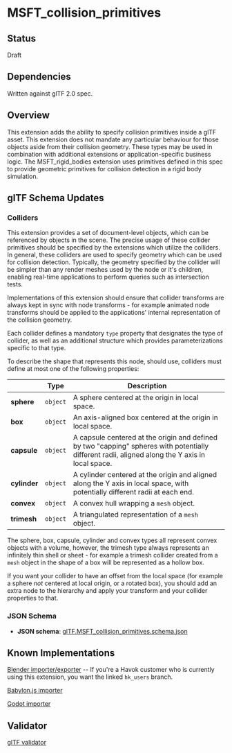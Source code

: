 # MSFT\_collision_primitives

## Status

Draft

## Dependencies

Written against glTF 2.0 spec.

## Overview

This extension adds the ability to specify collision primitives inside a glTF asset. This extension does not mandate any particular behaviour for those objects aside from their collision geometry. These types may be used in combination with additional extensions or application-specific business logic. The MSFT\_rigid\_bodies extension uses primitives defined in this spec to provide geometric primitives for collision detection in a rigid body simulation.

## glTF Schema Updates

### Colliders

This extension provides a set of document-level objects, which can be referenced by objects in the scene. The precise usage of these collider primitives should be specified by the extensions which utilize the colliders. In general, these colliders are used to specify geometry which can be used for collision detection. Typically, the geometry specified by the collider will be simpler than any render meshes used by the node or it's children, enabling real-time applications to perform queries such as intersection tests.

Implementations of this extension should ensure that collider transforms are always kept in sync with node transforms - for example animated node transforms should be applied to the applications' internal representation of the collision geometry.


Each collider defines a mandatory `type` property that designates the type of collider, as well as an additional structure which provides parameterizations specific to that type.

To describe the shape that represents this node, should use, colliders must define at most one of the following properties:

| |Type|Description|
|-|-|-|
|**sphere**|`object`|A sphere centered at the origin in local space.|
|**box**|`object`|An axis-aligned box centered at the origin in local space.|
|**capsule**|`object`|A capsule centered at the origin and defined by two "capping" spheres with potentially different radii, aligned along the Y axis in local space.|
|**cylinder**|`object`|A cylinder centered at the origin and aligned along the Y axis in local space, with potentially different radii at each end.|
|**convex**|`object`|A convex hull wrapping a `mesh` object.|
|**trimesh**|`object`|A triangulated representation of a `mesh` object.|

The sphere, box, capsule, cylinder and convex types all represent convex objects with a volume, however, the trimesh type always represents an infinitely thin shell or sheet - for example a trimesh collider created from a `mesh` object in the shape of a box will be represented as a hollow box.

If you want your collider to have an offset from the local space (for example a sphere _not_ centered at local origin, or a rotated box), you should add an extra node to the hierarchy and apply your transform and your collider properties to that.

### JSON Schema

* **JSON schema**: [glTF.MSFT_collision_primitives.schema.json](schema/glTF.MSFT_collision_primitives.schema.json)

## Known Implementations

[Blender importer/exporter](https://github.com/eoineoineoin/glTF_Physics_Blender_Exporter/tree/hk_users) -- If you're a Havok customer who is currently using this extension, you want the linked `hk_users` branch.

[Babylon.js importer](https://github.com/eoineoineoin/glTF_Physics_Babylon)

[Godot importer](https://github.com/eoineoineoin/glTF_Physics_Godot_Importer)

## Validator

[glTF validator](https://github.com/eoineoineoin/glTF-Validator)
